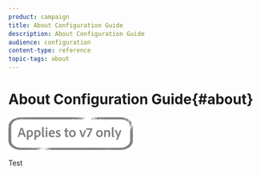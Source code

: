 ```yaml
---
product: campaign
title: About Configuration Guide
description: About Configuration Guide
audience: configuration
content-type: reference
topic-tags: about
---
```


# About Configuration Guide{#about}

![](../../assets/v7-only.svg)

Test


